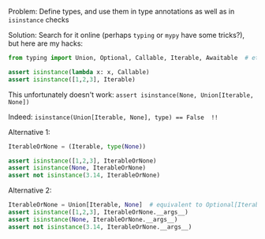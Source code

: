 Problem: Define types, and use them in type annotations as well as in `isinstance` checks

Solution: Search for it online (perhaps `typing` or `mypy` have some tricks?), but here are my hacks:

```python
from typing import Union, Optional, Callable, Iterable, Awaitable  # etc.

assert isinstance(lambda x: x, Callable)
assert isinstance([1,2,3], Iterable)
```
This unfortunately doesn't work:
`assert isinstance(None, Union[Iterable, None])` 

Indeed: `isinstance(Union[Iterable, None], type) == False  !!`

Alternative 1:
```python
IterableOrNone = (Iterable, type(None))

assert isinstance([1,2,3], IterableOrNone)
assert isinstance(None, IterableOrNone)
assert not isinstance(3.14, IterableOrNone)
```
Alternative 2:
```python
IterableOrNone = Union[Iterable, None]  # equivalent to Optional[Iterable]
assert isinstance([1,2,3], IterableOrNone.__args__)
assert isinstance(None, IterableOrNone.__args__)
assert not isinstance(3.14, IterableOrNone.__args__)
```

